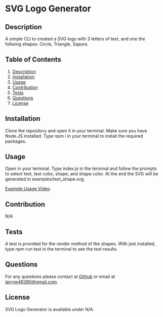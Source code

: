 
# SVG Logo Generator 
## Description
    
A simple CLI to created a SVG logo with 3 letters of text, and one the follwing shapes: Circle, Triangle, Sqaure.

## Table of Contents

1. [Description](#Description)
1. [Installation](#Installation)
1. [Usage](#Usage)
1. [Contribution](#Contribution)
1. [Tests](#Tests)
1. [Questions](#Questions)
1. [License](#License)

## Installation

Clone the repository and open it in your terminal. Make sure you have Node.JS installed. Type npm i in your terminal to install the required packages.

## Usage

Open in your terminal. Type index.js in the terminal and follow the prompts to select text, text color, shape, and shape color. At the end the SVG will be generated in examples/text_shape.svg.

[Example Usage Video](https://drive.google.com/file/d/1shxh4ex_WbP5RSQffBfLBcVbNjwSApGB/view)

## Contribution

N/A

## Tests

A test is provided for the render method of the shapes. With jest installed, type npm run test in the terminal to see the test results.

## Questions

For any questions please contact at [Github](https://www.github.com/larwis95) or email at larryw48390@gmail.com.

## License

SVG Logo Generator is available under N/A.

